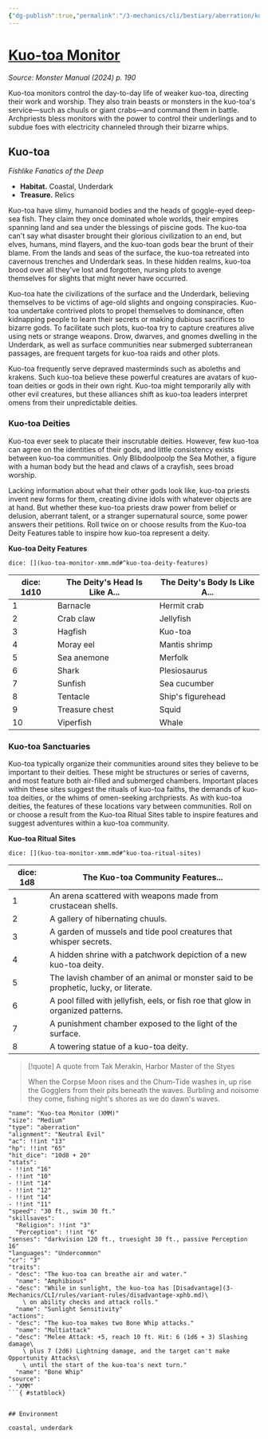 ```yaml
---
{"dg-publish":true,"permalink":"/3-mechanics/cli/bestiary/aberration/kuo-toa-monitor-xmm/","tags":["ttrpg-cli/compendium/src/5e/xmm","ttrpg-cli/monster/cr/3","ttrpg-cli/monster/environment/coastal","ttrpg-cli/monster/environment/underdark","ttrpg-cli/monster/size/medium","ttrpg-cli/monster/type/aberration"],"created":"2025-02-22T12:02:28.441-05:00","updated":"2025-02-26T17:46:11.206-05:00"}
---
```


# [Kuo-toa Monitor](3-Mechanics/CLI/bestiary/aberration/kuo-toa-monitor-xmm.md)
*Source: Monster Manual (2024) p. 190*  

Kuo-toa monitors control the day-to-day life of weaker kuo-toa, directing their work and worship. They also train beasts or monsters in the kuo-toa's service—such as chuuls or giant crabs—and command them in battle. Archpriests bless monitors with the power to control their underlings and to subdue foes with electricity channeled through their bizarre whips.

## Kuo-toa

*Fishlike Fanatics of the Deep*

- **Habitat.** Coastal, Underdark  
- **Treasure.** Relics  

Kuo-toa have slimy, humanoid bodies and the heads of goggle-eyed deep-sea fish. They claim they once dominated whole worlds, their empires spanning land and sea under the blessings of piscine gods. The kuo-toa can't say what disaster brought their glorious civilization to an end, but elves, humans, mind flayers, and the kuo-toan gods bear the brunt of their blame. From the lands and seas of the surface, the kuo-toa retreated into cavernous trenches and Underdark seas. In these hidden realms, kuo-toa brood over all they've lost and forgotten, nursing plots to avenge themselves for slights that might never have occurred.

Kuo-toa hate the civilizations of the surface and the Underdark, believing themselves to be victims of age-old slights and ongoing conspiracies. Kuo-toa undertake contrived plots to propel themselves to dominance, often kidnapping people to learn their secrets or making dubious sacrifices to bizarre gods. To facilitate such plots, kuo-toa try to capture creatures alive using nets or strange weapons. Drow, dwarves, and gnomes dwelling in the Underdark, as well as surface communities near submerged subterranean passages, are frequent targets for kuo-toa raids and other plots.

Kuo-toa frequently serve depraved masterminds such as aboleths and krakens. Such kuo-toa believe these powerful creatures are avatars of kuo-toan deities or gods in their own right. Kuo-toa might temporarily ally with other evil creatures, but these alliances shift as kuo-toa leaders interpret omens from their unpredictable deities.

### Kuo-toa Deities

Kuo-toa ever seek to placate their inscrutable deities. However, few kuo-toa can agree on the identities of their gods, and little consistency exists between kuo-toa communities. Only Blibdoolpoolp the Sea Mother, a figure with a human body but the head and claws of a crayfish, sees broad worship.

Lacking information about what their other gods look like, kuo-toa priests invent new forms for them, creating divine idols with whatever objects are at hand. But whether these kuo-toa priests draw power from belief or delusion, aberrant talent, or a stranger supernatural source, some power answers their petitions. Roll twice on or choose results from the Kuo-toa Deity Features table to inspire how kuo-toa represent a deity.

**Kuo-toa Deity Features**

`dice: [](kuo-toa-monitor-xmm.md#^kuo-toa-deity-features)`

| dice: 1d10 | The Deity's Head Is Like A... | The Deity's Body Is Like A... |
|------------|-------------------------------|-------------------------------|
| 1 | Barnacle | Hermit crab |
| 2 | Crab claw | Jellyfish |
| 3 | Hagfish | Kuo-toa |
| 4 | Moray eel | Mantis shrimp |
| 5 | Sea anemone | Merfolk |
| 6 | Shark | Plesiosaurus |
| 7 | Sunfish | Sea cucumber |
| 8 | Tentacle | Ship's figurehead |
| 9 | Treasure chest | Squid |
| 10 | Viperfish | Whale |{ #kuo-toa-deity-features}


### Kuo-toa Sanctuaries

Kuo-toa typically organize their communities around sites they believe to be important to their deities. These might be structures or series of caverns, and most feature both air-filled and submerged chambers. Important places within these sites suggest the rituals of kuo-toa faiths, the demands of kuo-toa deities, or the whims of omen-seeking archpriests. As with kuo-toa deities, the features of these locations vary between communities. Roll on or choose a result from the Kuo-toa Ritual Sites table to inspire features and suggest adventures within a kuo-toa community.

**Kuo-toa Ritual Sites**

`dice: [](kuo-toa-monitor-xmm.md#^kuo-toa-ritual-sites)`

| dice: 1d8 | The Kuo-toa Community Features... |
|-----------|-----------------------------------|
| 1 | An arena scattered with weapons made from crustacean shells. |
| 2 | A gallery of hibernating chuuls. |
| 3 | A garden of mussels and tide pool creatures that whisper secrets. |
| 4 | A hidden shrine with a patchwork depiction of a new kuo-toa deity. |
| 5 | The lavish chamber of an animal or monster said to be prophetic, lucky, or literate. |
| 6 | A pool filled with jellyfish, eels, or fish roe that glow in organized patterns. |
| 7 | A punishment chamber exposed to the light of the surface. |
| 8 | A towering statue of a kuo-toa deity. |{ #kuo-toa-ritual-sites}


> [!quote] A quote from Tak Merakin, Harbor Master of the Styes  
> 
> When the Corpse Moon rises and the Chum-Tide washes in, up rise the Gogglers from their pits beneath the waves. Burbling and noisome they come, fishing night's shores as we do dawn's waves.


```statblock
"name": "Kuo-toa Monitor (XMM)"
"size": "Medium"
"type": "aberration"
"alignment": "Neutral Evil"
"ac": !!int "13"
"hp": !!int "65"
"hit_dice": "10d8 + 20"
"stats":
- !!int "16"
- !!int "10"
- !!int "14"
- !!int "12"
- !!int "14"
- !!int "11"
"speed": "30 ft., swim 30 ft."
"skillsaves":
  "Religion": !!int "3"
  "Perception": !!int "6"
"senses": "darkvision 120 ft., truesight 30 ft., passive Perception 16"
"languages": "Undercommon"
"cr": "3"
"traits":
- "desc": "The kuo-toa can breathe air and water."
  "name": "Amphibious"
- "desc": "While in sunlight, the kuo-toa has [Disadvantage](3-Mechanics/CLI/rules/variant-rules/disadvantage-xphb.md)\
    \ on ability checks and attack rolls."
  "name": "Sunlight Sensitivity"
"actions":
- "desc": "The kuo-toa makes two Bone Whip attacks."
  "name": "Multiattack"
- "desc": "Melee Attack: +5, reach 10 ft. Hit: 6 (1d6 + 3) Slashing damage\
    \ plus 7 (2d6) Lightning damage, and the target can't make Opportunity Attacks\
    \ until the start of the kuo-toa's next turn."
  "name": "Bone Whip"
"source":
- "XMM"
```{ #statblock}


## Environment

coastal, underdark